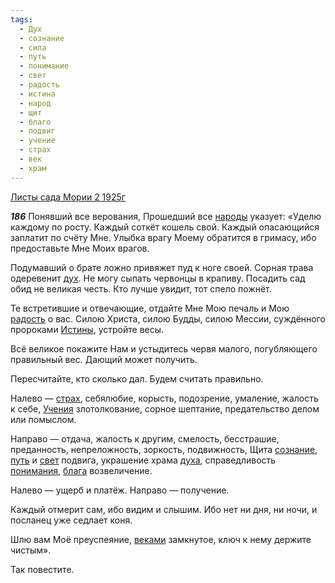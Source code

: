 ```yaml
---
tags:
  - Дух
  - сознание
  - сила
  - путь
  - понимание
  - свет
  - радость
  - истина
  - народ
  - щит
  - благо
  - подвиг
  - учение
  - страх
  - век
  - храм
---
```


[Листы сада Мории 2 1925г](/agni/1925)

___186___
Понявший все верования, Прошедший все [народы](/tag/#народ) указует: «Уделю каждому по росту. Каждый соткёт кошель свой. Каждый опасающийся заплатит по счёту Мне. Улыбка врагу Моему обратится в гримасу, ибо предоставьте Мне Моих врагов.   

Подумавший о брате ложно привяжет пуд к ноге своей. Сорная трава одеревенит [дух](/tag/#Дух). Не могу сыпать червонцы в крапиву. Посадить сад обид не великая честь. Кто лучше увидит, тот спело пожнёт.   

Те встретившие и отвечающие, отдайте Мне Мою печаль и Мою [радость](/tag/#радость) о вас. Силою Христа, силою Будды, силою Мессии, суждённого пророками [Истины](/tag/#истина), устройте весы.   

Всё великое покажите Нам и устыдитесь червя малого, погубляющего правильный вес. Дающий может получить.   

Пересчитайте, кто сколько дал. Будем считать правильно.   

Налево — [страх](/tag/#страх), себялюбие, корысть, подозрение, умаление, жалость к себе, [Учения](/tag/#[учение](/tag/#учение)) злотолкование, сорное шептание, предательство делом или помыслом.   

Направо — отдача, жалость к другим, смелость, бесстрашие, преданность, непреложность, зоркость, подвижность, Щита [сознание](/tag/#сознание), [путь](/tag/#путь) и [свет](/tag/#свет) подвига, украшение храма [духа](/tag/#Дух), справедливость [понимания](/tag/#понимание), [блага](/tag/#благо) возвеличение.   

Налево — ущерб и платёж. Направо — получение.   

Каждый отмерит сам, ибо видим и слышим. Ибо нет ни дня, ни ночи, и посланец уже седлает коня.   

Шлю вам Моё преуспеяние, [веками](/tag/#век) замкнутое, ключ к нему держите чистым».   

Так повестите.   


